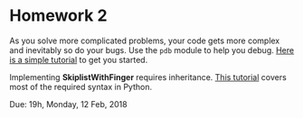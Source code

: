 # Homework 2

As you solve more complicated problems, your code gets more complex and inevitably so do your bugs. Use the `pdb` module to help you debug. [Here is a simple tutorial](https://pythonconquerstheuniverse.wordpress.com/2009/09/10/debugging-in-python/) to get you started.

Implementing __SkiplistWithFinger__ requires inheritance. [This tutorial](https://www.python-course.eu/python3_inheritance.php) covers most of the required syntax in Python.

Due: 19h, Monday, 12 Feb, 2018
